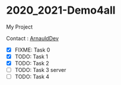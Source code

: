 # 2020_2021-Demo4all

My Project

Contact : [ArnauldDev](biganzol@insa-toulouse.fr)

- [x] FIXME: Task 0
- [x] TODO: Task 1
- [x] TODO: Task 2
- [ ] TODO: Task 3 server
- [ ] TODO: Task 4
